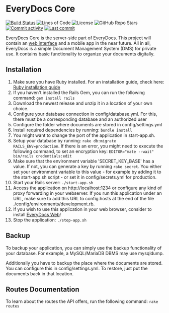 # EveryDocs Core

[![Build Status](https://img.shields.io/github/workflow/status/jonashellmann/everydocs-core/Ruby?style=flat-square)](https://github.com/jonashellmann/everydocs-core/actions?query=workflow%3ARuby)
![Lines of Code](https://img.shields.io/tokei/lines/github/jonashellmann/everydocs-core?style=flat-square)
![License](https://img.shields.io/github/license/jonashellmann/everydocs-core?style=flat-square)
![GitHub Repo
Stars](https://img.shields.io/github/stars/jonashellmann/everydocs-core?style=social)
[![Commit activity](https://img.shields.io/github/commit-activity/y/jonashellmann/everydocs-core?style=flat-square)](https://github.com/jonashellmann/everydocs-core/commits/)
[![Last commit](https://img.shields.io/github/last-commit/jonashellmann/everydocs-core?style=flat-square)](https://github.com/jonashellmann/everydocs-core/commits/)

EveryDocs Core is the server-side part of EveryDocs. This project will contain an [web interface](https://github.com/jonashellmann/everydocs-web/) and a mobile app in the near future. All in all, EveryDocs is a simple Document Management System (DMS) for private use. It contains basic functionality to organize your documents digitally. 

## Installation

1. Make sure you have Ruby installed. For an installation guide, check here: [Ruby installation guide](https://guides.rubyonrails.org/getting_started.html#installing-rails)
2. If you haven't installed the Rails Gem, you can run the following command: ``gem install rails``
3. Download the newest release and unzip it in a location of your own choice.
4. Configure your database connection in config/database.yml. For this, there must be a corresponding database and an authorized user
5. Configure the folder where documents are stored in config/settings.yml
6. Install required dependencies by running: ``bundle install``
7. You might want to change the port of the application in start-app.sh.
8. Setup your database by running: ``rake db:migrate RAILS_ENV=production``. If there is an error, you might need to execute the following command, to
set an encryption key: ``EDITOR="mate --wait" bin/rails credentials:edit``
9. Make sure that the environment variable 'SECRET_KEY_BASE' has a value.
   If not, you can generate a key by running ``rake secret``. You either set
your environment variable to this value - for example by adding it to the start-app.sh
script - or set it in config/secrets.yml for production.
10. Start your Rails server: ``./start-app.sh``
11. Access the application on http://localhost:1234 or configure any kind of proxy forwarding in your webserver. If you run this application under an URL, make sure to add this URL to config.hosts at the end of the file ./config/environments/development.rb.
12. If you wish to use this application in your web browser, consider to install [EveryDocs Web](https://github.com/jonashellmann/everydocs-web/)!
13. Stop the application: ``./stop-app.sh``

## Backup

To backup your application, you can simply use the backup functionality of your
database. For example, a MySQL/MariaDB DBMS may use mysqldump.

Additionally you have to backup the place where the documents are stored. You
can configure this in config/settings.yml. To restore, just put the documents back in that location.

## Routes Documentation

To learn about the routes the API offers, run the following command: ``rake routes``
